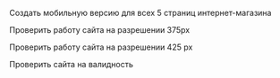 Создать мобильную версию для всех 5 страниц интернет-магазина

Проверить работу сайта на разрешении 375px

Проверить работу сайта на разрешении 425 px

Проверить сайта на валидность
